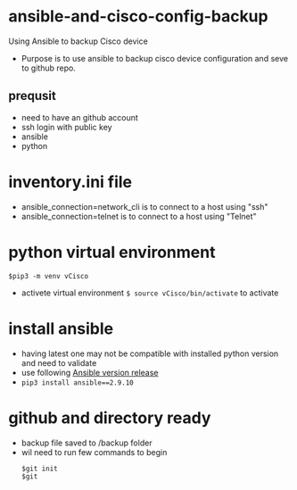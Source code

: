 # ansible-and-cisco-config-backup
Using Ansible to backup Cisco device
- Purpose is to use ansible to backup cisco device configuration and seve to github repo.
## prequsit
  - need to have an github account
  - ssh login with public key
  - ansible
  - python
# inventory.ini file
- ansible_connection=network_cli  is to connect to a host using "ssh"
- ansible_connection=telnet  is to connect to a host using "Telnet"
# python virtual environment
~~~
$pip3 -m venv vCisco
~~~
- activete virtual environment
  `$ source vCisco/bin/activate` to activate
# install ansible
* having latest one may not be compatible with installed python version and need to validate
 * use following [Ansible version release](https://docs.ansible.com/ansible/latest/reference_appendices/release_and_maintenance.html)
 * `pip3 install ansible==2.9.10`

# github and directory ready
* backup file saved to <directoty>/backup folder
* wil need to run few commands to begin
  ~~~
  $git init
  $git 
